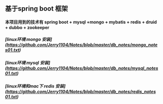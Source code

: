 ## 基于spring boot 框架

#### 本项目用到的技术有 spring boot + mysql +mongo + mybatis + redis + druid + dubbo + zookeeper 

##### [linux环境 mongo 安装] (https://github.com/Jerry1104/Notes/blob/master/db_notes/mongo_notes01.txt)
##### [linux环境 mysql 安装] (https://github.com/Jerry1104/Notes/blob/master/db_notes/mysql_notes01.txt)
##### [linux环境和mac下 redis 安装] (https://github.com/Jerry1104/Notes/blob/master/db_notes/redis_notes01.txt)
